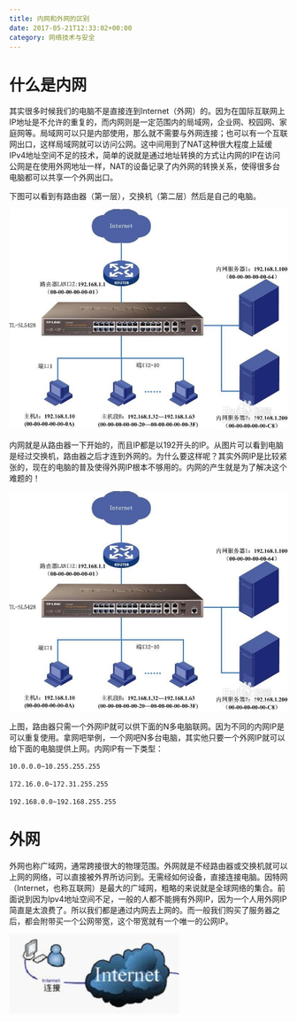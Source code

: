 ```yaml
---
title: 内网和外网的区别
date: 2017-05-21T12:33:02+00:00
category: 网络技术与安全
---
```

# 什么是内网

其实很多时候我们的电脑不是直接连到Internet（外网）的。因为在国际互联网上IP地址是不允许的重复的，而内网则是一定范围内的局域网，企业网、校园网、家庭网等。局域网可以只是内部使用，那么就不需要与外网连接；也可以有一个互联网出口，这样局域网就可以访问公网。这中间用到了NAT这种很大程度上延缓IPv4地址空间不足的技术，简单的说就是通过地址转换的方式让内网的IP在访问公网是在使用外网地址一样，NAT的设备记录了内外网的转换关系，使得很多台电脑都可以共享一个外网出口。


下图可以看到有路由器（第一层），交换机（第二层）然后是自己的电脑。

![](/pics/2017/05/2101.jpg)


内网就是从路由器一下开始的，而且IP都是以192开头的IP。从图片可以看到电脑是经过交换机，路由器之后才连到外网的。为什么要这样呢？其实外网IP是比较紧张的，现在的电脑的普及使得外网IP根本不够用的。内网的产生就是为了解决这个难题的！


![](/pics/2017/05/2102.jpg)


上图，路由器只需一个外网IP就可以供下面的N多电脑联网。因为不同的内网IP是可以重复使用。拿网吧举例，一个网吧N多台电脑，其实他只要一个外网IP就可以给下面的电脑提供上网。内网IP有一下类型：

```
10.0.0.0~10.255.255.255

172.16.0.0~172.31.255.255

192.168.0.0~192.168.255.255
```


# 外网

外网也称广域网，通常跨接很大的物理范围。外网就是不经路由器或交换机就可以上网的网络，可以直接被外界所访问到。无需经如何设备，直接连接电脑。因特网（Internet，也称互联网）是最大的广域网，粗略的来说就是全球网络的集合。前面说到因为Ipv4地址空间不足，一般的人都不能拥有外网IP，因为一个人用外网IP简直是太浪费了。所以我们都是通过内网去上网的。而一般我们购买了服务器之后，都会附带买一个公网带宽，这个带宽就有一个唯一的公网IP。

![](/pics/2017/05/2103.jpg)

